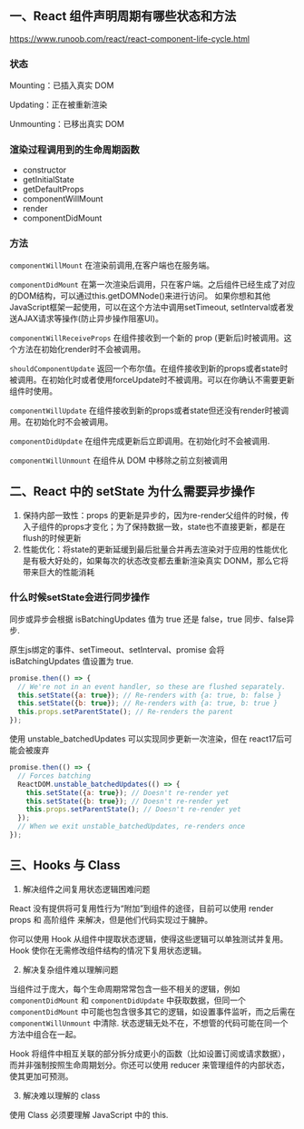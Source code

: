 ## 一、React 组件声明周期有哪些状态和方法

https://www.runoob.com/react/react-component-life-cycle.html

### 状态

Mounting：已插入真实 DOM

Updating：正在被重新渲染

Unmounting：已移出真实 DOM

### 渲染过程调用到的生命周期函数

* constructor
* getInitialState 
* getDefaultProps
* componentWillMount
* render
* componentDidMount

### 方法

`componentWillMount` 在渲染前调用,在客户端也在服务端。

`componentDidMount` 在第一次渲染后调用，只在客户端。之后组件已经生成了对应的DOM结构，可以通过this.getDOMNode()来进行访问。 如果你想和其他JavaScript框架一起使用，可以在这个方法中调用setTimeout, setInterval或者发送AJAX请求等操作(防止异步操作阻塞UI)。

`componentWillReceiveProps` 在组件接收到一个新的 prop (更新后)时被调用。这个方法在初始化render时不会被调用。

`shouldComponentUpdate` 返回一个布尔值。在组件接收到新的props或者state时被调用。在初始化时或者使用forceUpdate时不被调用。可以在你确认不需要更新组件时使用。

`componentWillUpdate` 在组件接收到新的props或者state但还没有render时被调用。在初始化时不会被调用。

`componentDidUpdate` 在组件完成更新后立即调用。在初始化时不会被调用.

`componentWillUnmount` 在组件从 DOM 中移除之前立刻被调用
 
## 二、React 中的 setState 为什么需要异步操作

 1. 保持内部一致性：props 的更新是异步的，因为re-render父组件的时候，传入子组件的props才变化；为了保持数据一致，state也不直接更新，都是在flush的时候更新
 2. 性能优化：将state的更新延缓到最后批量合并再去渲染对于应用的性能优化是有极大好处的，如果每次的状态改变都去重新渲染真实 DONM，那么它将带来巨大的性能消耗

### 什么时候setState会进行同步操作

同步或异步会根据 isBatchingUpdates 值为 true 还是 false，true 同步、false异步.

原生js绑定的事件、setTimeout、setInterval、promise 会将 isBatchingUpdates 值设置为 true.

```js
promise.then(() => {
  // We're not in an event handler, so these are flushed separately.
  this.setState({a: true}); // Re-renders with {a: true, b: false }
  this.setState({b: true}); // Re-renders with {a: true, b: true }
  this.props.setParentState(); // Re-renders the parent
});
```

使用 unstable_batchedUpdates 可以实现同步更新一次渲染，但在 react17后可能会被废弃

```js
promise.then(() => {
  // Forces batching
  ReactDOM.unstable_batchedUpdates(() => {
    this.setState({a: true}); // Doesn't re-render yet
    this.setState({b: true}); // Doesn't re-render yet
    this.props.setParentState(); // Doesn't re-render yet
  });
  // When we exit unstable_batchedUpdates, re-renders once
});
```

## 三、Hooks 与 Class

1. 解决组件之间复用状态逻辑困难问题

React 没有提供将可复用性行为“附加”到组件的途径，目前可以使用 render props 和 高阶组件 来解决，但是他们代码实现过于臃肿。

你可以使用 Hook 从组件中提取状态逻辑，使得这些逻辑可以单独测试并复用。Hook 使你在无需修改组件结构的情况下复用状态逻辑。

2. 解决复杂组件难以理解问题

当组件过于庞大，每个生命周期常常包含一些不相关的逻辑，例如 `componentDidMount` 和 `componentDidUpdate` 中获取数据，但同一个 `componentDidMount` 中可能也包含很多其它的逻辑，如设置事件监听，而之后需在 `componentWillUnmount` 中清除. 状态逻辑无处不在，不想管的代码可能在同一个方法中组合在一起。

Hook 将组件中相互关联的部分拆分成更小的函数（比如设置订阅或请求数据），而并非强制按照生命周期划分。你还可以使用 reducer 来管理组件的内部状态，使其更加可预测。


3. 解决难以理解的 class

使用 Class 必须要理解 JavaScript 中的 this.